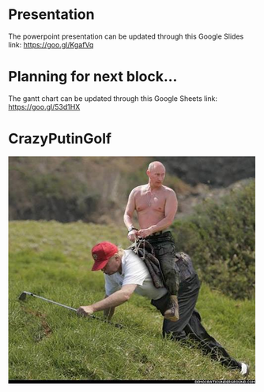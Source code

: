 # Presentation
The powerpoint presentation can be updated through this Google Slides link: 
https://goo.gl/KgafVq

# Planning for next block...
The gantt chart can be updated through this Google Sheets link: 
https://goo.gl/53d1HX

# CrazyPutinGolf
![alt text](https://raw.githubusercontent.com/icaka98/CrazyPutinGolf/master/PutinTrumpToWork.jpg)